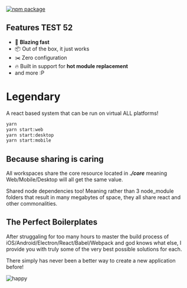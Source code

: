 [![npm package](https://img.shields.io/npm/dm/parcel-bundler.svg)](https://www.npmjs.com/package/parcel-bundler)

## Features TEST 52

- 🚀 **Blazing fast** 
- 📦 Out of the box, it just works
- ✂️ Zero configuration
- 🔥 Built in support for **hot module replacement**
- and more :P

# Legendary

A react based system that can be run on virtual ALL platforms!

```bash
yarn
yarn start:web
yarn start:desktop
yarn start:mobile
```

## Because sharing is caring

All workspaces share the core resource located in ***./core*** meaning Web/Mobile/Desktop will all get the same value.

Shared node dependencies too! Meaning rather than 3 node_module folders that result in many megabytes of space, they all share react and other commonalities.



## The Perfect Boilerplates

After struggaling for too many hours to master the build process of iOS/Android/Electron/React/Babel/Webpack and god knows what else, I provide you with truly some of the very best possible solutions for each.



There simply has never been a better way to create a new application before!



![happy](https://cdnme.s3.amazonaws.com/cdn/ae8b-9ca1-happy.gif)
